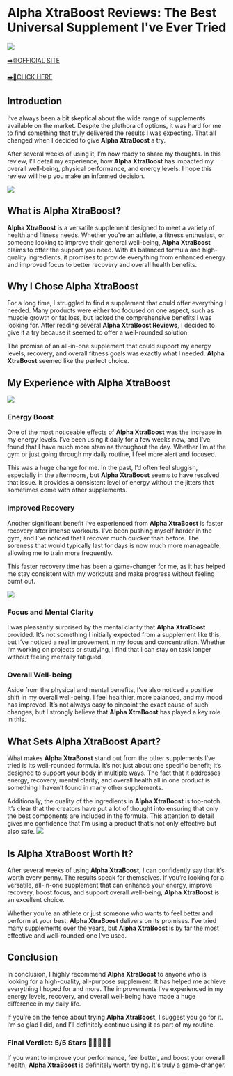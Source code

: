 # Alpha XtraBoost Reviews: The Best Universal Supplement I've Ever Tried

[![](https://static.vecteezy.com/system/resources/thumbnails/019/896/014/small/buy-now-gradient-button-with-cart-symbol-buy-now-illustration-png.png)](https://edetoop.top/lander/sugarpreland-1/alphaxtraboost.html) 

[➡️🌐OFFICIAL SITE](https://edetoop.top/lander/sugarpreland-1/alphaxtraboost.html) 

[➡️🔗CLICK HERE](https://edetoop.top/lander/sugarpreland-1/alphaxtraboost.html) 


## Introduction

I’ve always been a bit skeptical about the wide range of supplements available on the market. Despite the plethora of options, it was hard for me to find something that truly delivered the results I was expecting. That all changed when I decided to give **Alpha XtraBoost** a try.

After several weeks of using it, I’m now ready to share my thoughts. In this review, I’ll detail my experience, how **Alpha XtraBoost** has impacted my overall well-being, physical performance, and energy levels. I hope this review will help you make an informed decision. 

[![](https://wallpapers.com/images/hd/red-order-now-button-udg4jcj4arvn8b0n-2.png)](https://edetoop.top/lander/sugarpreland-1/alphaxtraboost.html)  

## What is Alpha XtraBoost?

**Alpha XtraBoost** is a versatile supplement designed to meet a variety of health and fitness needs. Whether you're an athlete, a fitness enthusiast, or someone looking to improve their general well-being, **Alpha XtraBoost** claims to offer the support you need. With its balanced formula and high-quality ingredients, it promises to provide everything from enhanced energy and improved focus to better recovery and overall health benefits.

## Why I Chose Alpha XtraBoost

For a long time, I struggled to find a supplement that could offer everything I needed. Many products were either too focused on one aspect, such as muscle growth or fat loss, but lacked the comprehensive benefits I was looking for. After reading several **Alpha XtraBoost Reviews**, I decided to give it a try because it seemed to offer a well-rounded solution.

The promise of an all-in-one supplement that could support my energy levels, recovery, and overall fitness goals was exactly what I needed. **Alpha XtraBoost** seemed like the perfect choice.

## My Experience with Alpha XtraBoost

[![](https://static.vecteezy.com/system/resources/thumbnails/019/896/014/small/buy-now-gradient-button-with-cart-symbol-buy-now-illustration-png.png)](https://edetoop.top/lander/sugarpreland-1/alphaxtraboost.html)

### Energy Boost

One of the most noticeable effects of **Alpha XtraBoost** was the increase in my energy levels. I’ve been using it daily for a few weeks now, and I’ve found that I have much more stamina throughout the day. Whether I’m at the gym or just going through my daily routine, I feel more alert and focused.

This was a huge change for me. In the past, I’d often feel sluggish, especially in the afternoons, but **Alpha XtraBoost** seems to have resolved that issue. It provides a consistent level of energy without the jitters that sometimes come with other supplements.

### Improved Recovery

Another significant benefit I’ve experienced from **Alpha XtraBoost** is faster recovery after intense workouts. I’ve been pushing myself harder in the gym, and I’ve noticed that I recover much quicker than before. The soreness that would typically last for days is now much more manageable, allowing me to train more frequently.

This faster recovery time has been a game-changer for me, as it has helped me stay consistent with my workouts and make progress without feeling burnt out.

[![](https://wallpapers.com/images/hd/red-order-now-button-udg4jcj4arvn8b0n-2.png)](https://edetoop.top/lander/sugarpreland-1/alphaxtraboost.html)  

### Focus and Mental Clarity

I was pleasantly surprised by the mental clarity that **Alpha XtraBoost** provided. It’s not something I initially expected from a supplement like this, but I’ve noticed a real improvement in my focus and concentration. Whether I’m working on projects or studying, I find that I can stay on task longer without feeling mentally fatigued.

### Overall Well-being

Aside from the physical and mental benefits, I’ve also noticed a positive shift in my overall well-being. I feel healthier, more balanced, and my mood has improved. It’s not always easy to pinpoint the exact cause of such changes, but I strongly believe that **Alpha XtraBoost** has played a key role in this.

## What Sets Alpha XtraBoost Apart?

What makes **Alpha XtraBoost** stand out from the other supplements I’ve tried is its well-rounded formula. It’s not just about one specific benefit; it’s designed to support your body in multiple ways. The fact that it addresses energy, recovery, mental clarity, and overall health all in one product is something I haven’t found in many other supplements.

Additionally, the quality of the ingredients in **Alpha XtraBoost** is top-notch. It’s clear that the creators have put a lot of thought into ensuring that only the best components are included in the formula. This attention to detail gives me confidence that I’m using a product that’s not only effective but also safe.
[![](https://static.vecteezy.com/system/resources/thumbnails/019/896/014/small/buy-now-gradient-button-with-cart-symbol-buy-now-illustration-png.png)](https://edetoop.top/lander/sugarpreland-1/alphaxtraboost.html)
## Is Alpha XtraBoost Worth It?

After several weeks of using **Alpha XtraBoost**, I can confidently say that it’s worth every penny. The results speak for themselves. If you’re looking for a versatile, all-in-one supplement that can enhance your energy, improve recovery, boost focus, and support overall well-being, **Alpha XtraBoost** is an excellent choice.

Whether you’re an athlete or just someone who wants to feel better and perform at your best, **Alpha XtraBoost** delivers on its promises. I’ve tried many supplements over the years, but **Alpha XtraBoost** is by far the most effective and well-rounded one I’ve used.

## Conclusion

In conclusion, I highly recommend **Alpha XtraBoost** to anyone who is looking for a high-quality, all-purpose supplement. It has helped me achieve everything I hoped for and more. The improvements I’ve experienced in my energy levels, recovery, and overall well-being have made a huge difference in my daily life.

If you’re on the fence about trying **Alpha XtraBoost**, I suggest you go for it. I’m so glad I did, and I’ll definitely continue using it as part of my routine.

### Final Verdict: 5/5 Stars 🌟🌟🌟🌟🌟

If you want to improve your performance, feel better, and boost your overall health, **Alpha XtraBoost** is definitely worth trying. It's truly a game-changer.
